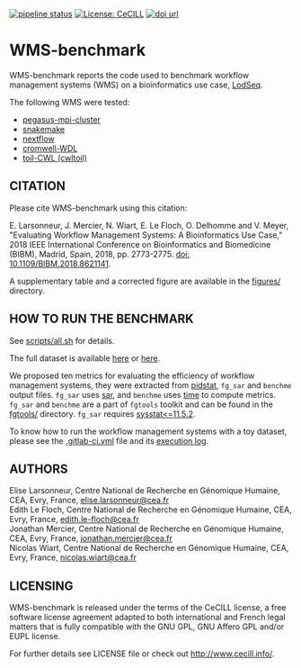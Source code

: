 [![pipeline status](https://gitlab.com/cnrgh/WMS-benchmark/badges/master/pipeline.svg)](https://gitlab.com/cnrgh/WMS-benchmark)
[![License: CeCILL](https://img.shields.io/badge/license-CeCILL-blue.svg)](http://www.cecill.info)
[![doi url](https://img.shields.io/badge/DOI-10.1109/BIBM.2018.8621141-blue.svg)](https://doi.org/10.1109/BIBM.2018.8621141)

WMS-benchmark
=============
WMS-benchmark reports the code used to benchmark workflow
management systems (WMS) on a bioinformatics use case, [LodSeq](https://github.com/CNRGH/LodSeq).

The following WMS were tested:
- [pegasus-mpi-cluster](https://pegasus.isi.edu/documentation/cli-pegasus-mpi-cluster.php)
- [snakemake](https://snakemake.readthedocs.io/en/stable/)
- [nextflow](https://www.nextflow.io/)
- [cromwell-WDL](https://software.broadinstitute.org/wdl/)
- [toil-CWL (cwltoil)](http://toil.ucsc-cgl.org/)


CITATION
--------
Please cite WMS-benchmark using this citation:

E. Larsonneur, J. Mercier, N. Wiart, E. Le Floch, O. Delhomme and V. Meyer, "Evaluating Workflow Management Systems: A Bioinformatics Use Case," 2018 IEEE International Conference on Bioinformatics and Biomedicine (BIBM), Madrid, Spain, 2018, pp. 2773-2775.
[doi: 10.1109/BIBM.2018.8621141](https://doi.org/10.1109/BIBM.2018.8621141).

A supplementary table and a corrected figure are available in the [figures/](figures) directory.

HOW TO RUN THE BENCHMARK
------------------------
See [scripts/all.sh](scripts/all.sh) for details.

The full dataset is available [here](https://www.cnrgh.fr/download/96203eab325de3c0bda48009aaa15fd7cf339b26/) or [here](https://dx.doi.org/10.5281/zenodo.2592064).

We proposed ten metrics for evaluating the efficiency of workflow management systems,
they were extracted from [pidstat](https://linux.die.net/man/1/pidstat), `fg_sar` and `benchme` output files. `fg_sar` uses [sar](https://linux.die.net/man/1/sar), and `benchme` uses [time](https://linux.die.net/man/1/time) to compute metrics. `fg_sar` and `benchme` are a part of `fgtools` toolkit and can be found in the [fgtools/](fgtools) directory. `fg_sar` requires [sysstat<=11.5.2](http://sebastien.godard.pagesperso-orange.fr/).

To know how to run the workflow management systems with a toy dataset,
please see the [.gitlab-ci.yml](.gitlab-ci.yml) file and
its [execution log](https://gitlab.com/cnrgh/WMS-benchmark/pipelines?ref=master).

AUTHORS
-------
Elise Larsonneur, Centre National de Recherche en Génomique Humaine, CEA, Evry, France, elise.larsonneur@cea.fr<br>
Edith Le Floch, Centre National de Recherche en Génomique Humaine, CEA, Evry, France, edith.le-floch@cea.fr<br>
Jonathan Mercier, Centre National de Recherche en Génomique Humaine, CEA, Evry, France, jonathan.mercier@cea.fr<br>
Nicolas Wiart, Centre National de Recherche en Génomique Humaine, CEA, Evry, France, nicolas.wiart@cea.fr<br>

LICENSING
---------
WMS-benchmark is released under the terms of the CeCILL license,
a free software license agreement adapted to both international and French legal matters
that is fully compatible with the GNU GPL, GNU Affero GPL and/or EUPL license.

For further details see LICENSE file or check out http://www.cecill.info/.
